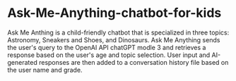 # Ask-Me-Anything-chatbot-for-kids
Ask Me Anthing is a child-friendly chatbot that is specialized in three topics: Astronomy, Sneakers and Shoes, and Dinosaurs.  Ask Me Anything sends the user's query to the OpenAI API chatGPT modle 3 and retrieves a response based on the user's age and topic selection. User input and AI-generated responses are then added to a conversation history file based on the user name and grade.
